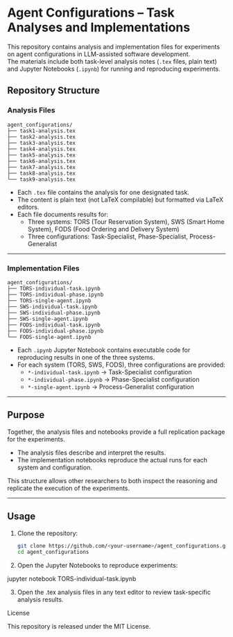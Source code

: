 # Agent Configurations – Task Analyses and Implementations

This repository contains analysis and implementation files for experiments on agent configurations in LLM-assisted software development.  
The materials include both task-level analysis notes (`.tex` files, plain text) and Jupyter Notebooks (`.ipynb`) for running and reproducing experiments.  

## Repository Structure

### Analysis Files
```
agent_configurations/
├── task1-analysis.tex
├── task2-analysis.tex
├── task3-analysis.tex
├── task4-analysis.tex
├── task5-analysis.tex
├── task6-analysis.tex
├── task7-analysis.tex
├── task8-analysis.tex
└── task9-analysis.tex
```

- Each `.tex` file contains the analysis for one designated task.  
- The content is plain text (not LaTeX compilable) but formatted via LaTeX editors.  
- Each file documents results for:  
  - Three systems: TORS (Tour Reservation System), SWS (Smart Home System), FODS (Food Ordering and Delivery System)  
  - Three configurations: Task-Specialist, Phase-Specialist, Process-Generalist  

---

### Implementation Files
```
agent_configurations/
├── TORS-individual-task.ipynb
├── TORS-individual-phase.ipynb
├── TORS-single-agent.ipynb
├── SWS-individual-task.ipynb
├── SWS-individual-phase.ipynb
├── SWS-single-agent.ipynb
├── FODS-individual-task.ipynb
├── FODS-individual-phase.ipynb
└── FODS-single-agent.ipynb
```

- Each `.ipynb` Jupyter Notebook contains executable code for reproducing results in one of the three systems.  
- For each system (TORS, SWS, FODS), three configurations are provided:  
  - `*-individual-task.ipynb` → Task-Specialist configuration  
  - `*-individual-phase.ipynb` → Phase-Specialist configuration  
  - `*-single-agent.ipynb` → Process-Generalist configuration  

---

## Purpose

Together, the analysis files and notebooks provide a full replication package for the experiments.  

- The analysis files describe and interpret the results.  
- The implementation notebooks reproduce the actual runs for each system and configuration.  

This structure allows other researchers to both inspect the reasoning and replicate the execution of the experiments.

---

## Usage

1. Clone the repository:
   ```bash
   git clone https://github.com/<your-username>/agent_configurations.git
   cd agent_configurations

2.	Open the Jupyter Notebooks to reproduce experiments:

jupyter notebook TORS-individual-task.ipynb

3.	Open the .tex analysis files in any text editor to review task-specific analysis results.

License

This repository is released under the MIT License.
